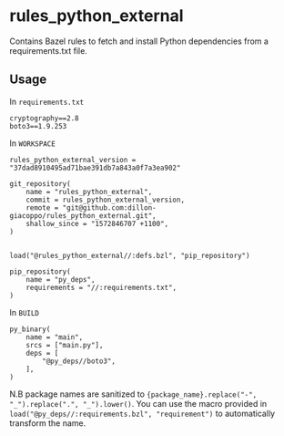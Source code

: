 # rules_python_external

Contains Bazel rules to fetch and install Python dependencies from a requirements.txt file.

## Usage

In `requirements.txt`
```
cryptography==2.8
boto3==1.9.253
```

In `WORKSPACE`
```
rules_python_external_version = "37dad8910495ad71bae391db7a843a0f7a3ea902"

git_repository(
    name = "rules_python_external",
    commit = rules_python_external_version,
    remote = "git@github.com:dillon-giacoppo/rules_python_external.git",
    shallow_since = "1572846707 +1100",
)


load("@rules_python_external//:defs.bzl", "pip_repository")

pip_repository(
    name = "py_deps",
    requirements = "//:requirements.txt",
)
```

In `BUILD`
```
py_binary(
    name = "main",
    srcs = ["main.py"],
    deps = [
        "@py_deps//boto3",
    ],
)
```

N.B package names are sanitized to `{package_name}.replace("-", "_").replace(".", "_").lower()`. You can use the macro
provided in `load("@py_deps//:requirements.bzl", "requirement")` to automatically transform the name.
